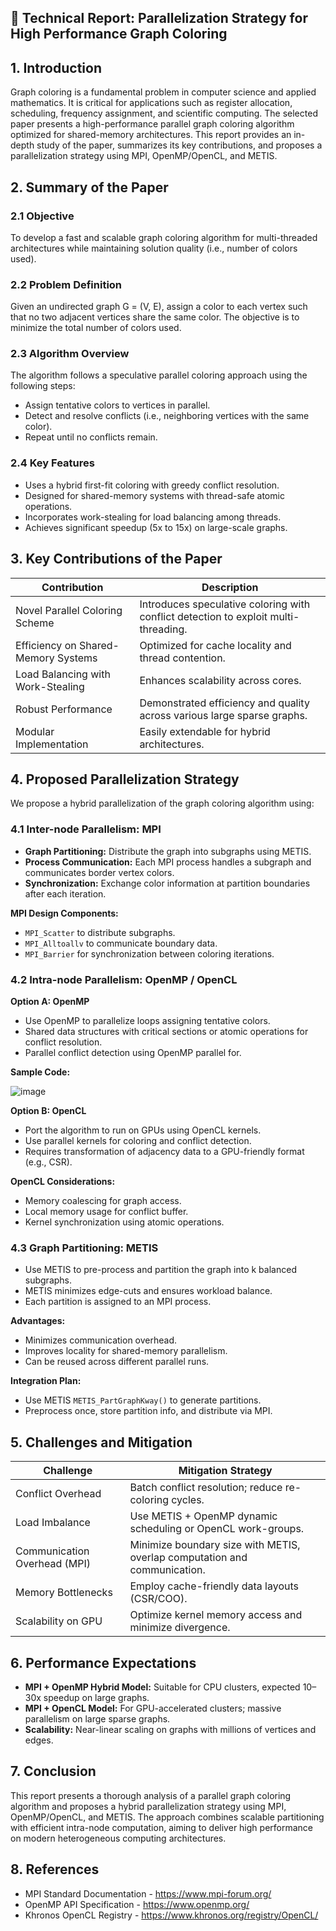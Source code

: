 ## 📘 Technical Report: Parallelization Strategy for High Performance Graph Coloring

## 1. Introduction  
Graph coloring is a fundamental problem in computer science and applied mathematics. It is critical for applications such as register allocation, scheduling, frequency assignment, and scientific computing. The selected paper presents a high-performance parallel graph coloring algorithm optimized for shared-memory architectures. This report provides an in-depth study of the paper, summarizes its key contributions, and proposes a parallelization strategy using MPI, OpenMP/OpenCL, and METIS.

## 2. Summary of the Paper  

### 2.1 Objective  
To develop a fast and scalable graph coloring algorithm for multi-threaded architectures while maintaining solution quality (i.e., number of colors used).

### 2.2 Problem Definition  
Given an undirected graph G = (V, E), assign a color to each vertex such that no two adjacent vertices share the same color. The objective is to minimize the total number of colors used.

### 2.3 Algorithm Overview  
The algorithm follows a speculative parallel coloring approach using the following steps:
- Assign tentative colors to vertices in parallel.
- Detect and resolve conflicts (i.e., neighboring vertices with the same color).
- Repeat until no conflicts remain.

### 2.4 Key Features  
- Uses a hybrid first-fit coloring with greedy conflict resolution.  
- Designed for shared-memory systems with thread-safe atomic operations.  
- Incorporates work-stealing for load balancing among threads.  
- Achieves significant speedup (5x to 15x) on large-scale graphs.

## 3. Key Contributions of the Paper  

| Contribution | Description |
|--------------|-------------|
| Novel Parallel Coloring Scheme | Introduces speculative coloring with conflict detection to exploit multi-threading. |
| Efficiency on Shared-Memory Systems | Optimized for cache locality and thread contention. |
| Load Balancing with Work-Stealing | Enhances scalability across cores. |
| Robust Performance | Demonstrated efficiency and quality across various large sparse graphs. |
| Modular Implementation | Easily extendable for hybrid architectures. |

## 4. Proposed Parallelization Strategy  
We propose a hybrid parallelization of the graph coloring algorithm using:

### 4.1 Inter-node Parallelism: MPI  
- **Graph Partitioning:** Distribute the graph into subgraphs using METIS.  
- **Process Communication:** Each MPI process handles a subgraph and communicates border vertex colors.  
- **Synchronization:** Exchange color information at partition boundaries after each iteration.

**MPI Design Components:**
- `MPI_Scatter` to distribute subgraphs.  
- `MPI_Alltoallv` to communicate boundary data.  
- `MPI_Barrier` for synchronization between coloring iterations.

### 4.2 Intra-node Parallelism: OpenMP / OpenCL  

**Option A: OpenMP**  
- Use OpenMP to parallelize loops assigning tentative colors.  
- Shared data structures with critical sections or atomic operations for conflict resolution.  
- Parallel conflict detection using OpenMP parallel for.  

**Sample Code:**

![image](https://github.com/user-attachments/assets/792007e9-f1b4-4eda-a494-33afdb74edfc)

**Option B: OpenCL**  
- Port the algorithm to run on GPUs using OpenCL kernels.  
- Use parallel kernels for coloring and conflict detection.  
- Requires transformation of adjacency data to a GPU-friendly format (e.g., CSR).  

**OpenCL Considerations:**
- Memory coalescing for graph access.  
- Local memory usage for conflict buffer.  
- Kernel synchronization using atomic operations.

### 4.3 Graph Partitioning: METIS  
- Use METIS to pre-process and partition the graph into k balanced subgraphs.  
- METIS minimizes edge-cuts and ensures workload balance.  
- Each partition is assigned to an MPI process.

**Advantages:**
- Minimizes communication overhead.  
- Improves locality for shared-memory parallelism.  
- Can be reused across different parallel runs.

**Integration Plan:**
- Use METIS `METIS_PartGraphKway()` to generate partitions.  
- Preprocess once, store partition info, and distribute via MPI.

## 5. Challenges and Mitigation  

| Challenge | Mitigation Strategy |
|----------|----------------------|
| Conflict Overhead | Batch conflict resolution; reduce re-coloring cycles. |
| Load Imbalance | Use METIS + OpenMP dynamic scheduling or OpenCL work-groups. |
| Communication Overhead (MPI) | Minimize boundary size with METIS, overlap computation and communication. |
| Memory Bottlenecks | Employ cache-friendly data layouts (CSR/COO). |
| Scalability on GPU | Optimize kernel memory access and minimize divergence. |

## 6. Performance Expectations  
- **MPI + OpenMP Hybrid Model:** Suitable for CPU clusters, expected 10–30x speedup on large graphs.  
- **MPI + OpenCL Model:** For GPU-accelerated clusters; massive parallelism on large sparse graphs.  
- **Scalability:** Near-linear scaling on graphs with millions of vertices and edges.

## 7. Conclusion  
This report presents a thorough analysis of a parallel graph coloring algorithm and proposes a hybrid parallelization strategy using MPI, OpenMP/OpenCL, and METIS. The approach combines scalable partitioning with efficient intra-node computation, aiming to deliver high performance on modern heterogeneous computing architectures.

## 8. References  
- MPI Standard Documentation - https://www.mpi-forum.org/  
- OpenMP API Specification - https://www.openmp.org/  
- Khronos OpenCL Registry - https://www.khronos.org/registry/OpenCL/
